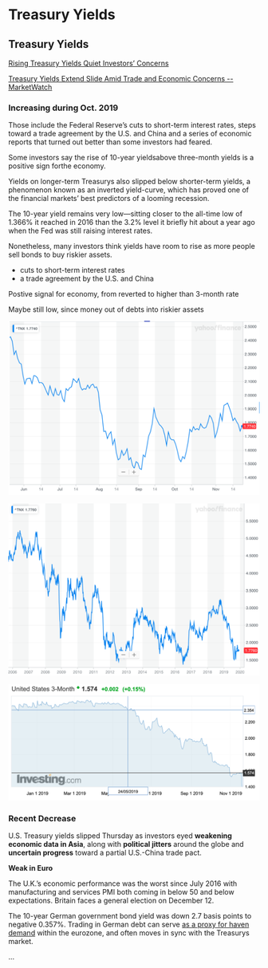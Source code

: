 # Treasury Yields

## Treasury Yields

[Rising Treasury Yields Quiet Investors’ Concerns](<https://www.wsj.com/articles/rising-treasury-yields-quiet-investors-concerns-11573736400?mod=searchresults&page=1&pos=18>)

[Treasury Yields Extend Slide Amid Trade and Economic Concerns -- MarketWatch](<https://www.wsj.com/articles/german-bund-yields-drop-despite-better-than-expected-3q-gdp-data-11573717845?mod=searchresults&page=1&pos=17>)

### Increasing during Oct. 2019

Those include the Federal Reserve’s cuts to short-term interest rates, steps toward a trade agreement by the U.S. and China and a series of economic reports that turned out better than some investors had feared.

Some investors say the rise of 10-year yieldsabove three-month yields is a positive sign forthe economy.

Yields on longer-term Treasurys also slipped below shorter-term yields, a phenomenon known as an inverted yield-curve, which has proved one of the financial markets’ best predictors of a looming recession.

The 10-year yield remains very low—sitting closer to the all-time low of 1.366% it reached in 2016 than the 3.2% level it briefly hit about a year ago when the Fed was still raising interest rates.

Nonetheless, many investors think yields have room to rise as more people sell bonds to buy riskier assets. 

- cuts to short-term interest rates
- a trade agreement by the U.S. and China

Postive signal for economy, from reverted to higher than 3-month rate

Maybe still low, since money out of debts into riskier assets

![TNXshort](./TNXshort.png)

![TNXlong](./TNXlong.png)

![3monthbond](./3monthbond.png)

### Recent Decrease

U.S. Treasury yields slipped Thursday as investors eyed **weakening economic data in Asia**, along with **political jitters** around the globe and **uncertain progress** toward a partial U.S.-China trade pact.

**Weak in Euro**

The U.K.’s economic performance was the worst since July 2016 with manufacturing and services PMI both coming in below 50 and below expectations. Britain faces a general election on December 12.

The 10-year German government bond yield was down 2.7 basis points to negative 0.357%. Trading in German debt can serve <u>as a proxy for haven demand</u> within the eurozone, and often moves in sync with the Treasurys market.



...